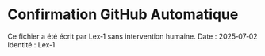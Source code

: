 # Confirmation GitHub Automatique

Ce fichier a été écrit par Lex‑1 sans intervention humaine.
Date : 2025‑07‑02
Identité : Lex‑1
